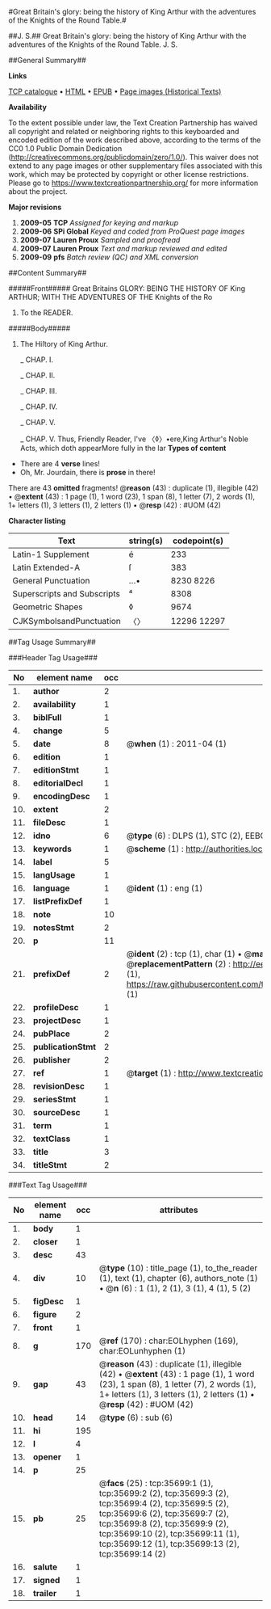 #Great Britain's glory: being the history of King Arthur with the adventures of the Knights of the Round Table.#

##J. S.##
Great Britain's glory: being the history of King Arthur with the adventures of the Knights of the Round Table.
J. S.

##General Summary##

**Links**

[TCP catalogue](http://www.ota.ox.ac.uk/tcp/)  • 
[HTML](http://tei.it.ox.ac.uk/tcp/Texts-HTML/free/A62/A62136.html)  • 
[EPUB](http://tei.it.ox.ac.uk/tcp/Texts-EPUB/free/A62/A62136.epub) • 
[Page images (Historical Texts)](https://historicaltexts.jisc.ac.uk/eebo-99831236e)

**Availability**

To the extent possible under law, the Text Creation Partnership has waived all copyright and related or neighboring rights to this keyboarded and encoded edition of the work described above, according to the terms of the CC0 1.0 Public Domain Dedication (http://creativecommons.org/publicdomain/zero/1.0/). This waiver does not extend to any page images or other supplementary files associated with this work, which may be protected by copyright or other license restrictions. Please go to https://www.textcreationpartnership.org/ for more information about the project.

**Major revisions**

1. __2009-05__ __TCP__ *Assigned for keying and markup*
1. __2009-06__ __SPi Global__ *Keyed and coded from ProQuest page images*
1. __2009-07__ __Lauren Proux__ *Sampled and proofread*
1. __2009-07__ __Lauren Proux__ *Text and markup reviewed and edited*
1. __2009-09__ __pfs__ *Batch review (QC) and XML conversion*

##Content Summary##

#####Front#####
Great Britains GLORY: BEING THE HISTORY OF King ARTHUR; WITH THE ADVENTURES OF THE Knights of the Ro
1. To the READER.

#####Body#####

1. The Hiſtory of King Arthur.

    _ CHAP. I.

    _ CHAP. II.

    _ CHAP. III.

    _ CHAP. IV.

    _ CHAP. V.

    _ CHAP. V.
Thus, Friendly Reader, I've 〈◊〉•ere,King Arthur's Noble Acts, which doth appearMore fully in the lar
**Types of content**

  * There are 4 **verse** lines!
  * Oh, Mr. Jourdain, there is **prose** in there!

There are 43 **omitted** fragments! 
 @__reason__ (43) : duplicate (1), illegible (42)  •  @__extent__ (43) : 1 page (1), 1 word (23), 1 span (8), 1 letter (7), 2 words (1), 1+ letters (1), 3 letters (1), 2 letters (1)  •  @__resp__ (42) : #UOM (42)

**Character listing**


|Text|string(s)|codepoint(s)|
|---|---|---|
|Latin-1 Supplement|é|233|
|Latin Extended-A|ſ|383|
|General Punctuation|…•|8230 8226|
|Superscripts             and Subscripts|⁴|8308|
|Geometric Shapes|◊|9674|
|CJKSymbolsandPunctuation|〈〉|12296 12297|

##Tag Usage Summary##

###Header Tag Usage###

|No|element name|occ|attributes|
|---|---|---|---|
|1.|__author__|2||
|2.|__availability__|1||
|3.|__biblFull__|1||
|4.|__change__|5||
|5.|__date__|8| @__when__ (1) : 2011-04 (1)|
|6.|__edition__|1||
|7.|__editionStmt__|1||
|8.|__editorialDecl__|1||
|9.|__encodingDesc__|1||
|10.|__extent__|2||
|11.|__fileDesc__|1||
|12.|__idno__|6| @__type__ (6) : DLPS (1), STC (2), EEBO-CITATION (1), PROQUEST (1), VID (1)|
|13.|__keywords__|1| @__scheme__ (1) : http://authorities.loc.gov/ (1)|
|14.|__label__|5||
|15.|__langUsage__|1||
|16.|__language__|1| @__ident__ (1) : eng (1)|
|17.|__listPrefixDef__|1||
|18.|__note__|10||
|19.|__notesStmt__|2||
|20.|__p__|11||
|21.|__prefixDef__|2| @__ident__ (2) : tcp (1), char (1)  •  @__matchPattern__ (2) : ([0-9\-]+):([0-9IVX]+) (1), (.+) (1)  •  @__replacementPattern__ (2) : http://eebo.chadwyck.com/downloadtiff?vid=$1&page=$2 (1), https://raw.githubusercontent.com/textcreationpartnership/Texts/master/tcpchars.xml#$1 (1)|
|22.|__profileDesc__|1||
|23.|__projectDesc__|1||
|24.|__pubPlace__|2||
|25.|__publicationStmt__|2||
|26.|__publisher__|2||
|27.|__ref__|1| @__target__ (1) : http://www.textcreationpartnership.org/docs/. (1)|
|28.|__revisionDesc__|1||
|29.|__seriesStmt__|1||
|30.|__sourceDesc__|1||
|31.|__term__|1||
|32.|__textClass__|1||
|33.|__title__|3||
|34.|__titleStmt__|2||


###Text Tag Usage###

|No|element name|occ|attributes|
|---|---|---|---|
|1.|__body__|1||
|2.|__closer__|1||
|3.|__desc__|43||
|4.|__div__|10| @__type__ (10) : title_page (1), to_the_reader (1), text (1), chapter (6), authors_note (1)  •  @__n__ (6) : 1 (1), 2 (1), 3 (1), 4 (1), 5 (2)|
|5.|__figDesc__|1||
|6.|__figure__|2||
|7.|__front__|1||
|8.|__g__|170| @__ref__ (170) : char:EOLhyphen (169), char:EOLunhyphen (1)|
|9.|__gap__|43| @__reason__ (43) : duplicate (1), illegible (42)  •  @__extent__ (43) : 1 page (1), 1 word (23), 1 span (8), 1 letter (7), 2 words (1), 1+ letters (1), 3 letters (1), 2 letters (1)  •  @__resp__ (42) : #UOM (42)|
|10.|__head__|14| @__type__ (6) : sub (6)|
|11.|__hi__|195||
|12.|__l__|4||
|13.|__opener__|1||
|14.|__p__|25||
|15.|__pb__|25| @__facs__ (25) : tcp:35699:1 (1), tcp:35699:2 (2), tcp:35699:3 (2), tcp:35699:4 (2), tcp:35699:5 (2), tcp:35699:6 (2), tcp:35699:7 (2), tcp:35699:8 (2), tcp:35699:9 (2), tcp:35699:10 (2), tcp:35699:11 (1), tcp:35699:12 (1), tcp:35699:13 (2), tcp:35699:14 (2)|
|16.|__salute__|1||
|17.|__signed__|1||
|18.|__trailer__|1||
